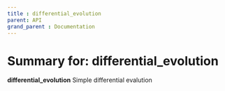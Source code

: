 ```yaml
---
title : differential_evolution
parent: API
grand_parent : Documentation
---
```

# Summary for: **differential_evolution**

**differential_evolution** Simple differential evalution

